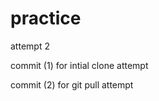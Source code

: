 practice
========

attempt  2

commit (1) for intial clone attempt

commit (2) for git pull attempt
